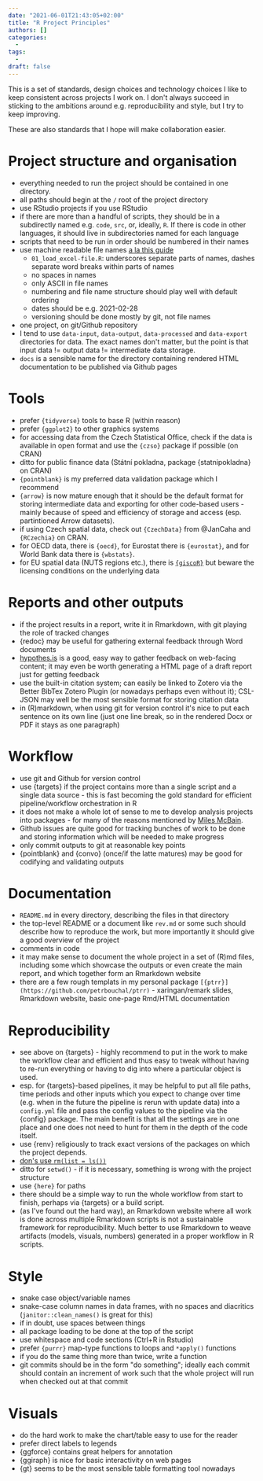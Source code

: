 ```yaml
---
date: "2021-06-01T21:43:05+02:00"
title: "R Project Principles"
authors: []
categories:
  -
tags:
  -
draft: false
---
```


This is a set of standards, design choices and technology choices I like to keep consistent across projects I work on. I don't always succeed in sticking to the ambitions around e.g. reproducibility and style, but I try to keep improving.

These are also standards that I hope will make collaboration easier.

# Project structure and organisation

- everything needed to run the project should be contained in one directory.
- all paths should begin at the `/` root of the project directory
- use RStudio projects if you use RStudio
- if there are more than a handful of scripts, they should be in a subdirectly named e.g. `code`, `src`, or, ideally, `R`. If there is code in other languages, it should live in subdirectories named for each language
- scripts that need to be run in order should be numbered in their names
- use machine readable file names [a la this guide](http://www2.stat.duke.edu/~rcs46/lectures_2015/01-markdown-git/slides/naming-slides/naming-slides.pdf)
  - `01_load_excel-file.R`: underscores separate parts of names, dashes separate word breaks within parts of names
  - no spaces in names
  - only ASCII in file names
  - numbering and file name structure should play well with default ordering
  - dates should be e.g. 2021-02-28
  - versioning should be done mostly by git, not file names
- one project, on git/Github repository
- I tend to use `data-input`, `data-output`, `data-processed` and `data-export` directories for data. The exact names don't matter, but the point is that input data != output data != intermediate data storage.
- `docs` is a sensible name for the directory containing rendered HTML documentation to be published via Github pages

# Tools

- prefer `{tidyverse}` tools to base R (within reason)
- prefer `{ggplot2}` to other graphics systems
- for accessing data from the Czech Statistical Office, check if the data is available in open format and use the `{czso}` package if possible (on CRAN)
- ditto for public finance data (Státní pokladna, package {statnipokladna} on CRAN)
- `{pointblank}` is my preferred data validation package which I recommend
- `{arrow}` is now mature enough that it should be the default format for storing intermediate data and exporting for other code-based users - mainly because of speed and efficiency of storage and access (esp. partintioned Arrow datasets).
- if using Czech spatial data, check out `{CzechData}` from @JanCaha and `{RCzechia}` on CRAN.
- for OECD data, there is `{oecd}`, for Eurostat there is `{eurostat}`, and for World Bank data there is `{wbstats}`.
- for EU spatial data (NUTS regions etc.), there is [`{giscoR}`](https://dieghernan.github.io/giscoR/) but beware the licensing conditions on the underlying data

# Reports and other outputs

- if the project results in a report, write it in Rmarkdown, with git playing the role of tracked changes
- {redoc} may be useful for gathering external feedback through Word documents
- [hypothes.is](https://web.hypothes.is/) is a good, easy way to gather feedback on web-facing content; it may even be worth generating a HTML page of a draft report just for getting feedback
- use the built-in citation system; can easily be linked to Zotero via the Better BibTex Zotero Plugin (or nowadays perhaps even without it); CSL-JSON may well be the most sensible format for storing citation data
- in (R)markdown, when using git for version control it's nice to put each sentence on its own line (just one line break, so in the rendered Docx or PDF it stays as one paragraph)

# Workflow

- use git and Github for version control
- use {targets} if the project contains more than a single script and a single data source - this is fast becoming the gold standard for efficient pipeline/workflow orchestration in R
- it does not make a whole lot of sense to me to develop analysis projects into packages - for many of the reasons mentioned by [Miles McBain](https://www.milesmcbain.com/posts/an-okay-idea/).
- Github issues are quite good for tracking bunches of work to be done and storing information which will be needed to make progress
- only commit outputs to git at reasonable key points
- {pointblank} and {convo} (once/if the latte matures) may be good for codifying and validating outputs


# Documentation

- `README.md` in every directory, describing the files in that directory
- the top-level README or a document like `rev.md` or some such should describe how to reproduce the work, but more importantly it should give a good overview of the project
- comments in code
- it may make sense to document the whole project in a set of (R)md files, including some which showcase the outputs or even create the main report, and which together form an Rmarkdown website
- there are a few rough templats in my personal package `[{ptrr}](https://github.com/petrbouchal/ptrr)` - xaringan/remark slides, Rmarkdown website, basic one-page Rmd/HTML documentation

# Reproducibility

- see above on {targets} - highly recommend to put in the work to make the workflow clear and efficient and thus easy to tweak without having to re-run everything or having to dig into where a particular object is used.
- esp. for {targets}-based pipelines, it may be helpful to put all file paths, time periods and other inputs which you expect to change over time (e.g. when in the future the pipeline is rerun with update data) into a `config.yml` file and pass the config values to the pipeline via the {config} package. The main benefit is that all the settings are in one place and one does not need to hunt for them in the depth of the code itself.
- use {renv} religiously to track exact versions of the packages on which the project depends.
- [don's use `rm(list = ls())`](https://www.tidyverse.org/blog/2017/12/workflow-vs-script/)
- ditto for `setwd()` - if it is necessary, something is wrong with the project structure
- use `{here}` for paths
- there should be a simple way to run the whole workflow from start to finish, perhaps via {targets} or a build script.
- (as I've found out the hard way), an Rmarkdown website where all work is done across multiple Rmarkdown scripts is not a sustainable framework for reproducibility. Much better to use Rmarkdown to weave artifacts (models, visuals, numbers) generated in a proper workflow in R scripts.

# Style

- snake case object/variable names
- snake-case column names in data frames, with no spaces and diacritics (`janitor::clean_names()` is great for this)
- if in doubt, use spaces between things
- all package loading to be done at the top of the script
- use whitespace and code sections (Ctrl+R in Rstudio)
- prefer `{purrr}` map-type functions to loops and `*apply()` functions
- if you do the same thing more than twice, write a function
- git commits should be in the form "do something"; ideally each commit should contain an increment of work such that the whole project will run when checked out at that commit

# Visuals

- do the hard work to make the chart/table easy to use for the reader
- prefer direct labels to legends
- {ggforce} contains great helpers for annotation
- {ggiraph} is nice for basic interactivity on web pages
- {gt} seems to be the most sensible table formatting tool nowadays
